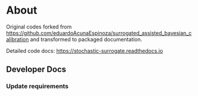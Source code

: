 # About

Original codes forked from https://github.com/eduardoAcunaEspinoza/surrogated_assisted_bayesian_calibration and transformed to packaged documentation.

Detailed code docs:
https://stochastic-surrogate.readthedocs.io




## Developer Docs

### Update requirements